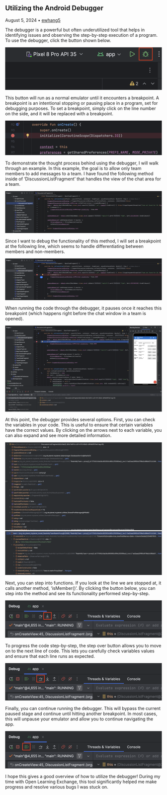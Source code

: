 ## Utilizing the Android Debugger

August 5, 2024 • [ewhang5](https://github.com/ewhang5)

The debugger is a powerful but often underutilized tool that helps in identifying issues and observing the step-by-step execution of a program. To use the debugger, click the button shown below.

![screenshot of Android Studio with debugger button highligted](images/debugger.png)

This button will run as a normal emulator until it encounters a breakpoint. A breakpoint is an intentional stopping or pausing place in a program, set for debugging purposes. To set a breakpoint, simply click on the line number on the side, and it will be replaced with a breakpoint.

![screenshot showing how to set a break point as mentioned above](images/breakpoint.png)

To demonstrate the thought process behind using the debugger, I will walk through an example. In this example, the goal is to allow only team members to add messages to a team. I have found the following method inside of ‘DiscussionListFragment’ that handles the view of the chat area for a team.

![screenshot of the section of code mentioned above](images/function_example.png)

Since I want to debug the functionality of this method, I will set a breakpoint at the following line, which seems to handle differentiating between members and non-members.

![screenshot of the section of code mentioned above with breakpoint set at where it differentiates between members and non-members](images/function_breakpoint.png)

When running the code through the debugger, it pauses once it reaches this breakpoint (which happens right before the chat window in a team is opened).

![screenshot of Android Studio showing breakpoint set ealier was reached](images/paused_emulator.png)

At this point, the debugger provides several options. First, you can check the variables in your code. This is useful to ensure that certain variables have the correct values. By clicking on the arrows next to each variable, you can also expand and see more detailed information.

![screenshot of Android Studio debugger showing variable information](images/var_info.png)
![screenshot of Android Studio debugger showing expanded variable information](images/extended_var_info.png)

Next, you can step into functions. If you look at the line we are stopped at, it calls another method, ‘isMember()’. By clicking the button below, you can step into the method and see its functionality performed step-by-step.

![screenshot of Android Studio debugger with step into button highlighted](images/step_into.png)

To progress the code step-by-step, the step over button allows you to move on to the next line of code. This lets you carefully check variables values and ensure that each line runs as expected.

![screenshot of Android Studio debugger with step over button highlighted](images/step_over.png)

Finally, you can continue running the debugger. This will bypass the current paused stage and continue until hitting another breakpoint. In most cases, this will unpause your emulator and allow you to continue navigating the app.

![screenshot of Android Studio debugger with continute button highlighted](images/resume.png)

I hope this gives a good overview of how to utilize the debugger! During my time with Open Learning Exchange, this tool significantly helped me make progress and resolve various bugs I was stuck on.
